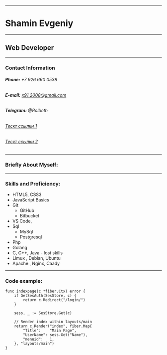 ***
# Shamin Evgeniy
***
## Web Developer
***
### Contact Information

###### **Phone:** +7 926 660 0538
###### **E-mail:** x91.2008@gmail.com
###### **Telegram:** @Rolbeth
###### [Тескт ссылки 1](http://ya.ru "Описание 2")
###### [Тескт ссылки 2](http://ya.ru "Описание 2") 

***
### Briefly About Myself:


***
### Skills and Proficiency:
* HTML5, CSS3
* JavaScript Basics
* Git
    + GitHub
    + Bitbucket
* VS Code, 
* Sql
    + MySql
    + Postgresql
* Php
* Golang
* C, C++, Java - lost skills
* Limux , Debian, Ubuntu 
* Apache , Nginx, Caady

***
### Code example:
```
func indexpage(c *fiber.Ctx) error {
	if GetSesAuth(SesStore, c) {
		return c.Redirect("/login/")
	}

	sess, _ := SesStore.Get(c)

	// Render index within layouts/main
	return c.Render("index", fiber.Map{
		"Title":    "Main Page",
		"UserName": sess.Get("Name"),
		"menuid":   1,
	}, "layouts/main")
}
```
